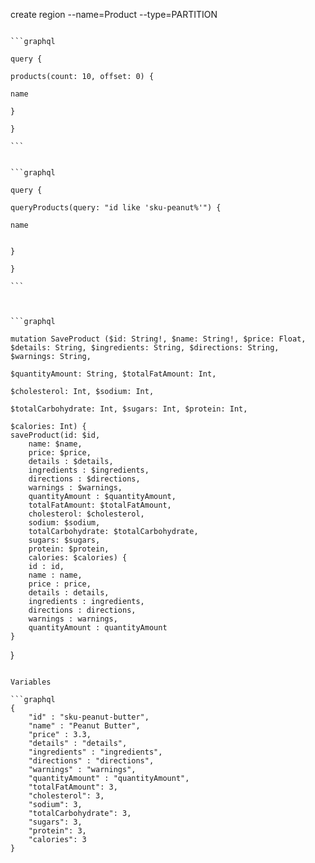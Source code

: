 create region --name=Product --type=PARTITION

                                                                                                                                                                                                                                                                                                                                                                        
                                                                                                                                                                                                                                                                                                                                                                        ```graphql
                                                                                                                                                                                                                                                                                                                                                                        query {
                                                                                                                                                                                                                                                                                                                                                                        products(count: 10, offset: 0) {
                                                                                                                                                                                                                                                                                                                                                                            name
                                                                                                                                                                                                                                                                                                                                                                        }
                                                                                                                                                                                                                                                                                                                                                                        }
                                                                                                                                                                                                                                                                                                                                                                        ```
                                                                                                                                                                                                                                                                                                                                                                        
                                                                                                                                                                                                                                                                                                                                                                        ```graphql
                                                                                                                                                                                                                                                                                                                                                                        query {
                                                                                                                                                                                                                                                                                                                                                                        queryProducts(query: "id like 'sku-peanut%'") {
                                                                                                                                                                                                                                                                                                                                                                            name
                                                                                                                                                                                                                                                                                                                                                                            
                                                                                                                                                                                                                                                                                                                                                                        }
                                                                                                                                                                                                                                                                                                                                                                        }
                                                                                                                                                                                                                                                                                                                                                                        ```
                                                                                                                                                                                                                                                                                                                                                                        
                                                                                                                                                                                                                                                                                                                                                                        
                                                                                                                                                                                                                                                                                                                                                                        ```graphql
                                                                                                                                                                                                                                                                                                                                                                        mutation SaveProduct ($id: String!, $name: String!, $price: Float, $details: String, $ingredients: String, $directions: String, $warnings: String,
                                                                                                                                                                                                                                                                                                                                                                        $quantityAmount: String, $totalFatAmount: Int,
                                                                                                                                                                                                                                                                                                                                                                        $cholesterol: Int, $sodium: Int,
                                                                                                                                                                                                                                                                                                                                                                        $totalCarbohydrate: Int, $sugars: Int, $protein: Int,
                                                                                                                                                                                                                                                                                                                                                                        $calories: Int) {
    saveProduct(id: $id,
        name: $name,
        price: $price,
        details : $details,
        ingredients : $ingredients,
        directions : $directions,
        warnings : $warnings,
        quantityAmount : $quantityAmount,
        totalFatAmount: $totalFatAmount,
        cholesterol: $cholesterol,
        sodium: $sodium,
        totalCarbohydrate: $totalCarbohydrate,
        sugars: $sugars,
        protein: $protein,
        calories: $calories) {
        id : id,
        name : name,
        price : price,
        details : details,
        ingredients : ingredients,
        directions : directions,
        warnings : warnings,
        quantityAmount : quantityAmount
    }
}

```

Variables

```graphql
{
    "id" : "sku-peanut-butter",
    "name" : "Peanut Butter",
    "price" : 3.3,
    "details" : "details",
    "ingredients" : "ingredients",
    "directions" : "directions",
    "warnings" : "warnings",
    "quantityAmount" : "quantityAmount",
    "totalFatAmount": 3,
    "cholesterol": 3,
    "sodium": 3,
    "totalCarbohydrate": 3,
    "sugars": 3,
    "protein": 3,
    "calories": 3
}
```